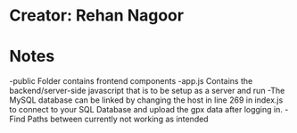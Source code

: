 # Creator: Rehan Nagoor

# Notes
-public Folder contains frontend components
-app.js Contains the backend/server-side javascript that is to be setup as a server and run
-The MySQL database can be linked by changing the host in line 269 in index.js to connect to
    your SQL Database and upload the gpx data after logging in.
-Find Paths between currently not working as intended